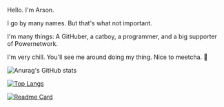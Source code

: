 <!--
**arsondog/arsondog** is a ✨ _special_ ✨ repository because its `README.md` (this file) appears on your GitHub profile.

Here are some ideas to get you started:

- 🔭 I’m currently working on ...
- 🌱 I’m currently learning ...
- 👯 I’m looking to collaborate on ...
- 🤔 I’m looking for help with ...
- 💬 Ask me about ...
- 📫 How to reach me: ...
- 😄 Pronouns: ...
- ⚡ Fun fact: ...
-->

Hello. I'm Arson. 

I go by many names. But that's what not important.

I'm many things: A GitHuber, a catboy, a programmer, and a big supporter of Powernetwork. 

I'm very chill. You'll see me around doing my thing. Nice to meetcha. 🙂



![Anurag's GitHub stats](https://github-readme-stats.vercel.app/api?username=arsondog&show_icons=true&theme=radical)

[![Top Langs](https://github-readme-stats.vercel.app/api/top-langs/?username=arsondog&layout=compact&theme=radical)](https://github.com/anuraghazra/github-readme-stats)

[![Readme Card](https://github-readme-stats.vercel.app/api/pin/?username=arsondog&repo=Ayo&theme=radical)](https://github.com/arsondog/Ayo)




